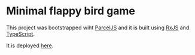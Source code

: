 # Minimal flappy bird game

This project was bootstrapped wiht [ParcelJS](https://parceljs.org/) and it is built using [RxJS](https://rxjs.dev/) and [TypeScript](https://www.typescriptlang.org/).

It is deployed [here](https://trusting-cori-99d3c6.netlify.app).
